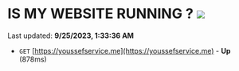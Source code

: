 # IS MY WEBSITE RUNNING ? [![](https://img.shields.io/static/v1?label=Sponsor&message=%E2%9D%A4&logo=GitHub&color=%23fe8e86)](https://github.com/sponsors/<username>)

Last updated: **9/25/2023, 1:33:36 AM**

- `GET` [https://youssefservice.me](https://youssefservice.me) - **Up** (878ms)
